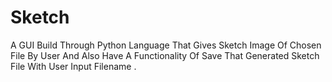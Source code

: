 # Sketch
A GUI Build Through Python Language That Gives Sketch Image Of Chosen File By User And Also Have A Functionality Of Save That Generated Sketch File With User Input Filename .
